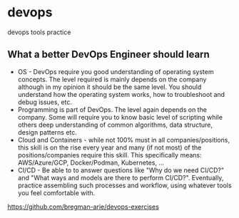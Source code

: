 # devops
devops tools practice

## What a better DevOps Engineer should learn

- OS - DevOps require you good understanding of operating system concepts. The level required is mainly depends on the company although in my opinion it should be the same level. You should understand how the operating system works, how to troubleshoot and debug issues, etc.
- Programming is part of DevOps. The level again depends on the company. Some will require you to know basic level of scripting while others deep understanding of common algorithms, data structure, design patterns etc.
- Cloud and Containers - while not 100% must in all companies/positions, this skill is on the rise every year and many (if not most) of the positions/companies require this skill. This specifically means: AWS/Azure/GCP, Docker/Podman, Kubernetes, ...
- CI/CD - Be able to to answer questions like "Why do we need CI/CD?" and "What ways and models are there to perform CI/CD?". Eventually, practice assembling such processes and workflow, using whatever tools you feel comfortable with.

https://github.com/bregman-arie/devops-exercises



